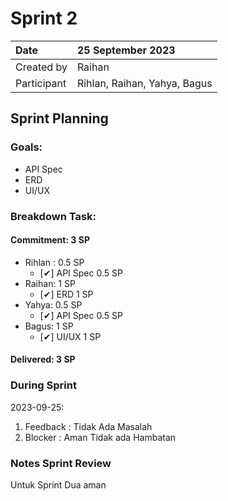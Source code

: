 # Sprint 2


|Date|25 September 2023|
| :- | :- |
|Created by|Raihan|
|Participant|Rihlan, Raihan, Yahya, Bagus|
## Sprint Planning
### Goals:
- API Spec
- ERD
- UI/UX

### Breakdown Task:
#### Commitment: 3 SP
- Rihlan : 0.5 SP
  - [✔] API Spec 0.5 SP
- Raihan: 1 SP
  - [✔] ERD 1 SP
- Yahya: 0.5 SP
  - [✔] API Spec 0.5 SP
- Bagus: 1 SP
  - [✔] UI/UX 1 SP
        
#### Delivered:	 3 SP
### During Sprint
2023-09-25:

1. Feedback : Tidak Ada Masalah
2. Blocker : Aman Tidak ada Hambatan
### Notes Sprint Review
Untuk Sprint Dua aman

